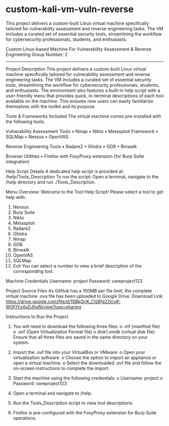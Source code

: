 # custom-kali-vm-vuln-reverse
This project delivers a custom-built Linux virtual machine specifically tailored for vulnerability assessment and reverse engineering tasks. The VM includes a curated set of essential security tools, streamlining the workflow for cybersecurity professionals, students, and enthusiasts.


Custom Linux-based Machine For Vulnerability Assessment & Reverse Engineering 
Group Number: 2
________________________________________
Project Description
This project delivers a custom-built Linux virtual machine specifically tailored for vulnerability assessment and reverse engineering tasks. The VM includes a curated set of essential security tools, streamlining the workflow for cybersecurity professionals, students, and enthusiasts.
The environment also features a built-in help script with a user-friendly menu that provides quick, in-terminal descriptions of each tool available on the machine. This ensures new users can easily familiarize themselves with the toolkit and its purpose.

Tools & Frameworks Included
The virtual machine comes pre-installed with the following tools:

Vulnerability Assessment Tools
•	Nmap
•	Nikto
•	Metasploit Framework
•	SQLMap
•	Nessus
•	OpenVAS

Reverse Engineering Tools
•	Radare2
•	Ghidra
•	GDB
•	Binwalk

Browser Utilities
•	Firefox with FoxyProxy extension (for Burp Suite integration)

Help Script Details
A dedicated help script is provided at:
/help/Tools_Description
To run the script:
Open a terminal, navigate to the /help directory and run 
 ./Tools_Description.

Menu Overview:
Welcome to the Tool Help Script!
Please select a tool to get help with:
1.	Nessus
2.	Burp Suite
3.	Nikto
4.	Metasploit
5.	Radare2
6.	Ghidra
7.	Nmap
8.	GDB
9.	Binwalk
10.	OpenVAS
11.	SQLMap
12.	Exit
You can select a number to view a brief description of the corresponding tool.


Machine Credentials
Username: project
Password: vareproject123



Project Source Files
As GitHub has a 100MB per file limit, the complete virtual machine .ova file has been uploaded to Google Drive.
Download Link: https://drive.google.com/file/d/1SBkQyK_CQ8fg22tcvK-WGFlYx4sDJhqN/view?usp=sharing



Instructions to Run the Project

1.	You will need to download the following three files:
o	.mf (manifest file)
o	.ovf (Open Virtualization Format file)
o	disk1.vmdk (virtual disk file)
Ensure that all three files are saved in the same directory on your system.
2.	Import the .ovf file into your VirtualBox or VMware:
o	Open your virtualization software.
o	Choose the option to import an appliance or open a virtual machine.
o	Select the downloaded .ovf file and follow the on-screen instructions to complete the import.

3.	Start the machine using the following credentials:
o	Username: project
o	Password: vareproject123

4.	Open a terminal and navigate to /help.
5.	Run the Tools_Description script to view tool descriptions.
6.	Firefox is pre-configured with the FoxyProxy extension for Burp Suite operations.




